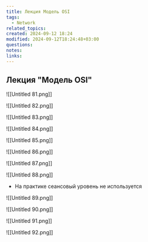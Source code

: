```yaml
---
title: Лекция Модель OSI
tags:
  - Network
related_topics: 
created: 2024-09-12 18:24
modified: 2024-09-12T18:24:48+03:00
questions: 
notes: 
links: 
---
```

## Лекция "Модель OSI"

![[Untitled 81.png]]

  

![[Untitled 82.png]]

![[Untitled 83.png]]

![[Untitled 84.png]]

![[Untitled 85.png]]

![[Untitled 86.png]]

![[Untitled 87.png]]

![[Untitled 88.png]]

- На практике сеансовый уровень не используется

![[Untitled 89.png]]

![[Untitled 90.png]]

![[Untitled 91.png]]

![[Untitled 92.png]]

  
